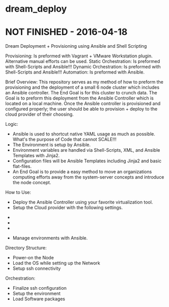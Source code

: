 # dream_deploy
# NOT FINISHED - 2016-04-18
Dream Deployment + Provisioning using Ansible and Shell Scripting

Provisioning: Is preformed with Vagrant + VMware Workstation plugin. Alternative manual efforts can be used.
Static Orchestration: Is preformed with Shell-Scripts and Ansible!!!
Dynamic Orchestration: Is preformed with Shell-Scripts and Ansible!!!
Automation: Is preformed with Ansible.


Brief Overview:
This repository serves as my method of how to preform the provisioning and the deployment of a small 6 node cluster which includes an Ansible controller. The End Goal is for this cluster to crunch data. The Goal is to preform this deployment from the Ansible Controller which is located on a local machine. Once the Ansible controller is provisioned and configured properly; the user should be able to provision + deploy to the cloud provider of their choosing.

Logic:
- Ansible is used to shortcut native YAML usage as much as possible. What's the purpose of Code that cannot SCALE!!!
- The Environment is setup by Ansible.
- Environment variables are handled via Shell-Scripts, XML, and Ansible Templates with Jinja2.  
- Configuration files will be Ansible Templates including Jinja2 and basic flat-files.
- An End Goal is to provide a easy method to move an organizations computing efforts away from the system-server concepts and introduce the node concept.


How to Use:
- Deploy the Ansible Controller using your favorite virtualization tool.
- Setup the Cloud provider with the following settings.
*
*
*
- Manage environments with Ansible.


Directory Structure:

* Power-on the Node
* Load the OS while setting up the Network
* Setup ssh connectivity

Orchestration:
* Finalize ssh configuration
* Setup the environment
* Load Software packages
